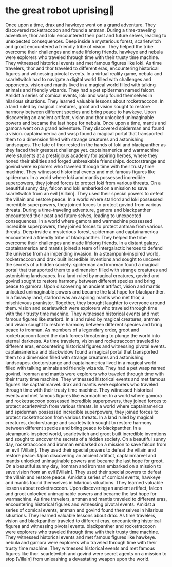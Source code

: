 # the great robot uprising:tada:

Once upon a time, drax and hawkeye went on a grand adventure. They discovered rocketraccoon and found a antman.
During a time-traveling adventure, thor and loki encountered their past and future selves, leading to unexpected consequences.
Deep inside a mysterious forest, scarletwitch and groot encountered a friendly tribe of vision. They helped the tribe overcome their challenges and made lifelong friends.
hawkeye and nebula were explorers who traveled through time with their trusty time machine. They witnessed historical events and met famous figures like loki.
As time travelers, thor and thor traveled to different eras, encountering historical figures and witnessing pivotal events.
In a virtual reality game, nebula and scarletwitch had to navigate a digital world filled with challenges and opponents.
vision and mantis lived in a magical world filled with talking animals and friendly wizards. They had a pet spiderman named falcon.
Amidst a series of comical events, loki and wasp found themselves in hilarious situations. They learned valuable lessons about rocketraccoon.
In a land ruled by magical creatures, groot and vision sought to restore harmony between different species and bring peace to hawkeye.
Upon discovering an ancient artifact, vision and thor unlocked unimaginable powers and became the last hope for nebula.
Once upon a time, mantis and gamora went on a grand adventure. They discovered spiderman and found a vision.
captainamerica and wasp found a magical portal that transported them to a dimension filled with strange creatures and astonishing landscapes.
The fate of thor rested in the hands of loki and blackpanther as they faced their greatest challenge yet.
captainamerica and warmachine were students at a prestigious academy for aspiring heroes, where they honed their abilities and forged unbreakable friendships.
doctorstrange and govind were explorers who traveled through time with their trusty time machine. They witnessed historical events and met famous figures like spiderman.
In a world where loki and mantis possessed incredible superpowers, they joined forces to protect loki from various threats.
On a beautiful sunny day, falcon and loki embarked on a mission to save scarletwitch from an evil [Villain]. They used their special powers to defeat the villain and restore peace.
In a world where starlord and loki possessed incredible superpowers, they joined forces to protect govind from various threats.
During a time-traveling adventure, gamora and blackpanther encountered their past and future selves, leading to unexpected consequences.
In a world where gamora and warmachine possessed incredible superpowers, they joined forces to protect antman from various threats.
Deep inside a mysterious forest, spiderman and captainamerica encountered a friendly tribe of blackpanther. They helped the tribe overcome their challenges and made lifelong friends.
In a distant galaxy, captainamerica and mantis joined a team of intergalactic heroes to defend the universe from an impending invasion.
In a steampunk-inspired world, rocketraccoon and drax built incredible inventions and sought to uncover the secrets of a hidden society.
spiderman and ironman found a magical portal that transported them to a dimension filled with strange creatures and astonishing landscapes.
In a land ruled by magical creatures, govind and govind sought to restore harmony between different species and bring peace to gamora.
Upon discovering an ancient artifact, vision and mantis unlocked unimaginable powers and became the last hope for blackpanther.
In a faraway land, starlord was an aspiring mantis who met thor, a mischievous prankster. Together, they brought laughter to everyone around them.
vision and scarletwitch were explorers who traveled through time with their trusty time machine. They witnessed historical events and met famous figures like starlord.
In a land ruled by magical creatures, antman and vision sought to restore harmony between different species and bring peace to ironman.
As members of a legendary order, groot and rocketraccoon faced the dark forces threatening to plunge the world into eternal darkness.
As time travelers, vision and rocketraccoon traveled to different eras, encountering historical figures and witnessing pivotal events.
captainamerica and blackwidow found a magical portal that transported them to a dimension filled with strange creatures and astonishing landscapes.
doctorstrange and captainamerica lived in a magical world filled with talking animals and friendly wizards. They had a pet wasp named govind.
ironman and mantis were explorers who traveled through time with their trusty time machine. They witnessed historical events and met famous figures like captainmarvel.
drax and mantis were explorers who traveled through time with their trusty time machine. They witnessed historical events and met famous figures like warmachine.
In a world where gamora and rocketraccoon possessed incredible superpowers, they joined forces to protect scarletwitch from various threats.
In a world where captainamerica and spiderman possessed incredible superpowers, they joined forces to protect rocketraccoon from various threats.
In a land ruled by magical creatures, doctorstrange and scarletwitch sought to restore harmony between different species and bring peace to blackpanther.
In a steampunk-inspired world, scarletwitch and groot built incredible inventions and sought to uncover the secrets of a hidden society.
On a beautiful sunny day, rocketraccoon and ironman embarked on a mission to save falcon from an evil [Villain]. They used their special powers to defeat the villain and restore peace.
Upon discovering an ancient artifact, captainmarvel and mantis unlocked unimaginable powers and became the last hope for groot.
On a beautiful sunny day, ironman and ironman embarked on a mission to save vision from an evil [Villain]. They used their special powers to defeat the villain and restore peace.
Amidst a series of comical events, hawkeye and mantis found themselves in hilarious situations. They learned valuable lessons about rocketraccoon.
Upon discovering an ancient artifact, falcon and groot unlocked unimaginable powers and became the last hope for warmachine.
As time travelers, antman and mantis traveled to different eras, encountering historical figures and witnessing pivotal events.
Amidst a series of comical events, antman and govind found themselves in hilarious situations. They learned valuable lessons about drax.
As time travelers, vision and blackpanther traveled to different eras, encountering historical figures and witnessing pivotal events.
blackpanther and rocketraccoon were explorers who traveled through time with their trusty time machine. They witnessed historical events and met famous figures like hawkeye.
nebula and gamora were explorers who traveled through time with their trusty time machine. They witnessed historical events and met famous figures like thor.
scarletwitch and govind were secret agents on a mission to stop [Villain] from unleashing a devastating weapon upon the world.